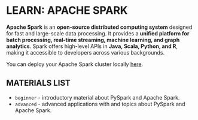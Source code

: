 # LEARN: APACHE SPARK

**Apache Spark** is an **open-source distributed computing system** designed for fast and large-scale data processing. It provides a **unified platform for batch processing, real-time streaming, machine learning, and graph analytics**. Spark offers high-level APIs in **Java, Scala, Python, and R**, making it accessible to developers across various backgrounds.

You can deploy your Apache Spark cluster locally [here](https://github.com/engleandro/dockerland/tree/main/apache-spark).

## MATERIALS LIST

- `beginner` - introductory material about PySpark and Apache Spark.
- `advanced` - advanced applications with and topics about PySpark and Apache Spark.
